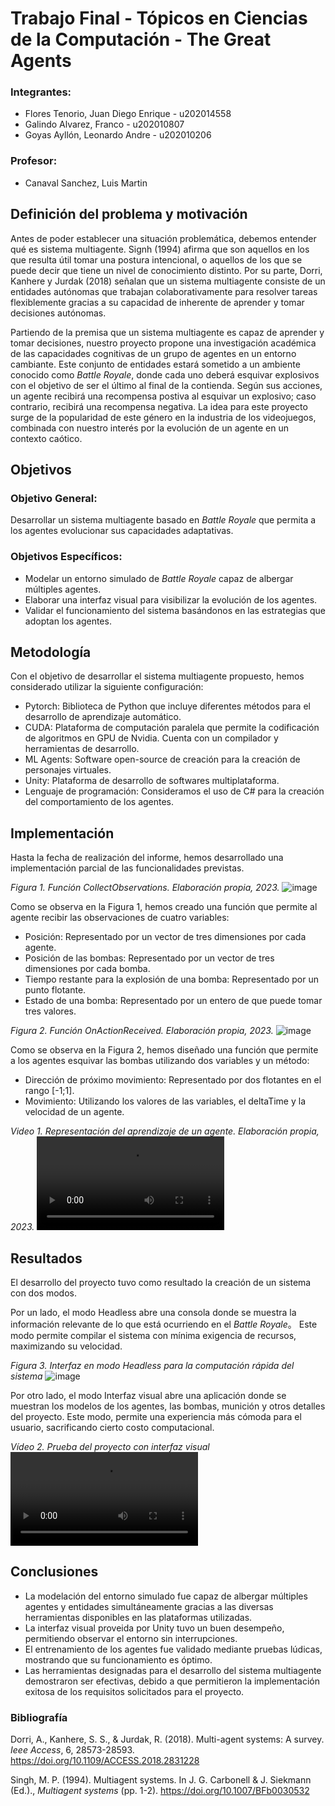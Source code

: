 # Trabajo Final - Tópicos en Ciencias de la Computación - The Great Agents
### Integrantes:
- Flores Tenorio, Juan Diego Enrique - u202014558
- Galindo Alvarez, Franco - u202010807
- Goyas Ayllón, Leonardo Andre - u202010206
### Profesor:
- Canaval Sanchez, Luis Martin
## Definición del problema y motivación
Antes de poder establecer una situación problemática, debemos entender qué es sistema multiagente. Signh (1994) afirma que son aquellos en los que resulta útil tomar una postura intencional, o aquellos de los que se puede decir que tiene un nivel de conocimiento distinto. Por su parte, Dorri, Kanhere y Jurdak (2018) señalan que un sistema multiagente consiste de un entidades autónomas que trabajan colaborativamente para resolver tareas flexiblemente gracias a su capacidad de inherente de aprender y tomar decisiones autónomas.

Partiendo de la premisa que un sistema multiagente es capaz de aprender y tomar decisiones, nuestro proyecto propone una investigación académica de las capacidades cognitivas de un grupo de agentes en un entorno cambiante. Este conjunto de entidades estará sometido a un ambiente conocido como *Battle Royale*, donde cada uno deberá esquivar explosivos con el objetivo de ser el último al final de la contienda. Según sus acciones, un agente recibirá una recompensa postiva al esquivar un explosivo; caso contrario, recibirá una recompensa negativa.
La idea para este proyecto surge de la popularidad de este género en la industria de los videojuegos, combinada con nuestro interés por la evolución de un agente en un contexto caótico.

## Objetivos
### Objetivo General:
Desarrollar un sistema multiagente basado en *Battle Royale* que permita a los agentes evolucionar sus capacidades adaptativas.
### Objetivos Específicos:
- Modelar un entorno simulado de *Battle Royale* capaz de albergar múltiples agentes.
- Elaborar una interfaz visual para visibilizar la evolución de los agentes.
- Validar el funcionamiento del sistema basándonos en las estrategias que adoptan los agentes.

## Metodología
Con el objetivo de desarrollar el sistema multiagente propuesto, hemos considerado utilizar la siguiente configuración:
- Pytorch: Biblioteca de Python que incluye diferentes métodos para el desarrollo de aprendizaje automático.
- CUDA: Plataforma de computación paralela que permite la codificación de algoritmos en GPU de Nvidia. Cuenta con un compilador y herramientas de desarrollo.
- ML Agents: Software open-source de creación para la creación de personajes virtuales.
- Unity: Plataforma de desarrollo de softwares multiplataforma.
- Lenguaje de programación: Consideramos el uso de C# para la creación del comportamiento de los agentes.

## Implementación
Hasta la fecha de realización del informe, hemos desarrollado una implementación parcial de las funcionalidades previstas.

*Figura 1. Función CollectObservations. Elaboración propia, 2023.*
![image](https://github.com/FrowsyFrog/Topicos-Agentes/assets/91223158/e7869d39-16b7-4e4f-9f29-f2f88cdfb701)

Como se observa en la Figura 1, hemos creado una función que permite al agente recibir las observaciones de cuatro variables:
- Posición: Representado por un vector de tres dimensiones por cada agente.
- Posición de las bombas: Representado por un vector de tres dimensiones por cada bomba.
- Tiempo restante para la explosión de una bomba: Representado por un punto flotante.
- Estado de una bomba: Representado por un entero de que puede tomar tres valores.

*Figura 2. Función OnActionReceived. Elaboración propia, 2023.*
![image](https://github.com/FrowsyFrog/Topicos-Agentes/assets/91223158/4cf5ba02-de32-422b-9191-d018ca6da8e5)

Como se observa en la Figura 2, hemos diseñado una función que permite a los agentes esquivar las bombas utilizando dos variables y un método:
- Dirección de próximo movimiento: Representado por dos flotantes en el rango [-1;1].
- Movimiento: Utilizando los valores de las variables, el deltaTime y la velocidad de un agente.

*Video 1. Representación del aprendizaje de un agente. Elaboración propia, 2023.*
<video src="https://github.com/FrowsyFrog/Topicos-Agentes/assets/91223158/f9505d31-3f9f-426d-ba3f-f281d2707de7"></video>

## Resultados

El desarrollo del proyecto tuvo como resultado la creación de un sistema con dos modos.

Por un lado, el modo Headless abre una consola donde se muestra la información relevante de lo que está ocurriendo en el *Battle Royale*。 Este modo permite compilar el sistema con mínima exigencia de recursos, maximizando su velocidad.

*Figura 3. Interfaz en modo Headless para la computación rápida del sistema*
![image](https://github.com/FrowsyFrog/BattleRoyale-MultiAgentes/assets/91223158/3d022f15-84bc-4ec3-98f9-a8a0abe4c518)

Por otro lado, el modo Interfaz visual abre una aplicación donde se muestran los modelos de los agentes, las bombas, munición y otros detalles del proyecto. Este modo, permite una experiencia más cómoda para el usuario, sacrificando cierto costo computacional.

*Vídeo 2. Prueba del proyecto con interfaz visual*
<video src="https://github.com/FrowsyFrog/BattleRoyale-MultiAgentes/assets/91223158/87de0b2c-eba8-4eb0-b864-bb8a999b5672"></video>

## Conclusiones

- La modelación del entorno simulado fue capaz de albergar múltiples agentes y entidades simultáneamente gracias a las diversas herramientas disponibles en las plataformas utilizadas.
- La interfaz visual proveida por Unity tuvo un buen desempeño, permitiendo observar el entorno sin interrupciones.
- El entrenamiento de los agentes fue validado mediante pruebas lúdicas, mostrando que su funcionamiento es óptimo.
- Las herramientas designadas para el desarrollo del sistema multiagente demostraron ser efectivas, debido a que permitieron la implementación exitosa de los requisitos solicitados para el proyecto.

### Bibliografía
Dorri, A., Kanhere, S. S., & Jurdak, R. (2018). Multi-agent systems: A survey. *Ieee Access*, 6, 28573-28593. https://doi.org/10.1109/ACCESS.2018.2831228

Singh, M. P. (1994). Multiagent systems. In J. G. Carbonell & J. Siekmann (Ed.)., *Multiagent systems* (pp. 1-2). https://doi.org/10.1007/BFb0030532
